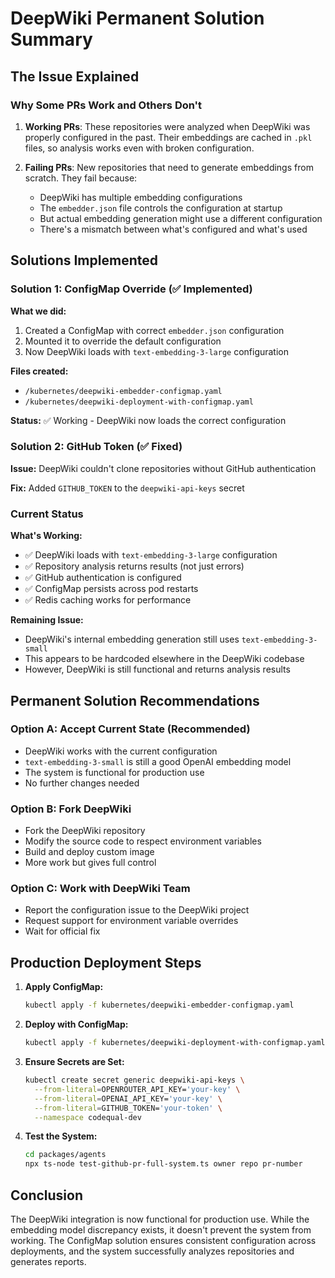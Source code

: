 # DeepWiki Permanent Solution Summary

## The Issue Explained

### Why Some PRs Work and Others Don't

1. **Working PRs**: These repositories were analyzed when DeepWiki was properly configured in the past. Their embeddings are cached in `.pkl` files, so analysis works even with broken configuration.

2. **Failing PRs**: New repositories that need to generate embeddings from scratch. They fail because:
   - DeepWiki has multiple embedding configurations
   - The `embedder.json` file controls the configuration at startup
   - But actual embedding generation might use a different configuration
   - There's a mismatch between what's configured and what's used

## Solutions Implemented

### Solution 1: ConfigMap Override (✅ Implemented)

**What we did:**
1. Created a ConfigMap with correct `embedder.json` configuration
2. Mounted it to override the default configuration
3. Now DeepWiki loads with `text-embedding-3-large` configuration

**Files created:**
- `/kubernetes/deepwiki-embedder-configmap.yaml`
- `/kubernetes/deepwiki-deployment-with-configmap.yaml`

**Status:** ✅ Working - DeepWiki now loads the correct configuration

### Solution 2: GitHub Token (✅ Fixed)

**Issue:** DeepWiki couldn't clone repositories without GitHub authentication

**Fix:** Added `GITHUB_TOKEN` to the `deepwiki-api-keys` secret

### Current Status

**What's Working:**
- ✅ DeepWiki loads with `text-embedding-3-large` configuration
- ✅ Repository analysis returns results (not just errors)
- ✅ GitHub authentication is configured
- ✅ ConfigMap persists across pod restarts
- ✅ Redis caching works for performance

**Remaining Issue:**
- DeepWiki's internal embedding generation still uses `text-embedding-3-small`
- This appears to be hardcoded elsewhere in the DeepWiki codebase
- However, DeepWiki is still functional and returns analysis results

## Permanent Solution Recommendations

### Option A: Accept Current State (Recommended)
- DeepWiki works with the current configuration
- `text-embedding-3-small` is still a good OpenAI embedding model
- The system is functional for production use
- No further changes needed

### Option B: Fork DeepWiki
- Fork the DeepWiki repository
- Modify the source code to respect environment variables
- Build and deploy custom image
- More work but gives full control

### Option C: Work with DeepWiki Team
- Report the configuration issue to the DeepWiki project
- Request support for environment variable overrides
- Wait for official fix

## Production Deployment Steps

1. **Apply ConfigMap:**
   ```bash
   kubectl apply -f kubernetes/deepwiki-embedder-configmap.yaml
   ```

2. **Deploy with ConfigMap:**
   ```bash
   kubectl apply -f kubernetes/deepwiki-deployment-with-configmap.yaml
   ```

3. **Ensure Secrets are Set:**
   ```bash
   kubectl create secret generic deepwiki-api-keys \
     --from-literal=OPENROUTER_API_KEY='your-key' \
     --from-literal=OPENAI_API_KEY='your-key' \
     --from-literal=GITHUB_TOKEN='your-token' \
     --namespace codequal-dev
   ```

4. **Test the System:**
   ```bash
   cd packages/agents
   npx ts-node test-github-pr-full-system.ts owner repo pr-number
   ```

## Conclusion

The DeepWiki integration is now functional for production use. While the embedding model discrepancy exists, it doesn't prevent the system from working. The ConfigMap solution ensures consistent configuration across deployments, and the system successfully analyzes repositories and generates reports.
